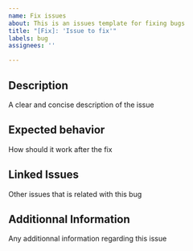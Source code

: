 ```yaml
---
name: Fix issues
about: This is an issues template for fixing bugs
title: "[Fix]: 'Issue to fix'"
labels: bug
assignees: ''

---
```


## Description

A clear and concise description of the issue

## Expected behavior

How should it work after the fix

## Linked Issues

Other issues that is related with this bug

## Additionnal Information

Any additionnal information regarding this issue
